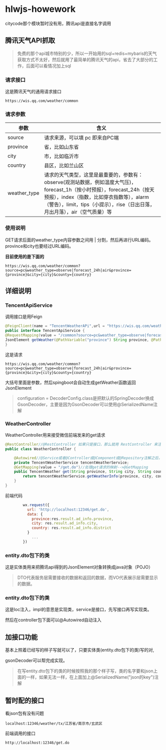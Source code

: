 # hlwjs-howework

citycode那个模块暂时没有用，腾讯api是直接名字调用

## 腾讯天气API抓取

> 免费的那个api城市特别的少，所以一开始用的sql+redis+mybaris的天气获取方式不太好，然后就用了最简单的腾讯天气的api，省去了大部分的工作，后面可以看情况加上sql

### 请求接口

这是腾讯天气的通用请求接口

    https://wis.qq.com/weather/common

### 请求参数

| 参数         | 含义                                                         |
| ------------ | ------------------------------------------------------------ |
| source       | 请求来源，可以填 pc 即来自PC端                               |
| province     | 省，比如山东省                                               |
| city         | 市，比如临沂市                                               |
| country      | 县区，比如兰山区                                             |
| weather_type | 请求的天气类型，这里是最重要的，参数有：observe(观测站数据，例如温度大气压)，forecast_1h（按小时预报），forecast_24h（按天预报），index（指数，比如穿衣指数等），alarm（警告），limit，tips（小提示），rise（日出日落，月出月落），air（空气质量）等 |

### 使用说明

GET请求后面的weather_type内容参数之间用 | 分割，然后再进行URL编码。province和city也要经过URL编码。

**目前使用的是下面的**

```
https://wis.qq.com/weather/common?source=pc&weather_type=observe|forecast_24h|air&province={province}&city={city}&county={country}
```

## 详细说明

### TencentApiService

调用接口是用Feign

```java
@FeignClient(name = "TencentWeatherAPi",url = "https://wis.qq.com/weather",configuration = DecoderConfig.class)
public interface TencentApiService {
@RequestMapping(value = "/common?source=pc&weather_type=observe|forecast_24h|air&province={province}&city={city}&county={country}", method = RequestMethod.GET)
JsonElement getWeather(@PathVariable("province") String province, @PathVariable("city") String city, @PathVariable("country") String country);
}
```

这是请求

```
https://wis.qq.com/weather/common?source=pc&weather_type=observe|forecast_24h|air&province={province}&city={city}&county={country}
```

大括号里面是参数，然后spingboot会自动生成getWeather函数返回JsonElement

> configuration = DecoderConfig.class是把默认的SpringDecoder换成GsonDecoder，主要是因为GsonDecoder可以使用@SerializedName注解

### WeatherController

WeatherController用来接受微信前端发来的get请求

```java
@RestController//@RestController 如果只是接口，那么就用 RestController 来注解.
public class WeatherController {

    @Autowired//@Service或者@Controller或@Component或@Repository注解之后，spring的组件扫描就会自动发现它，并且会将其初始化为spring应用上下文中的bean。
    private TencentWeatherService tencentWeatherService;
    @GetMapping(value = "/get.do")//处理get请求的映射-->@GetMapping
    public TencentWeather get(String province, String city, String country){
        return tencentWeatherService.getWeatherInfo(province, city, country);
    }
}
```

前端代码

```js
        wx.request({
          url: 'http://localhost:12346/get.do',
          data: {
            province:res.result.ad_info.province,
            city: res.result.ad_info.city,
            country: res.result.ad_info.district
          }
            ...
        })
```

### entity.dto包下的类

这是实体类用来把腾讯api得到的JsonElement对象转换成java对象（POJO）

> DTO代表服务层需要接收的数据和返回的数据，而VO代表展示层需要显示的数据。

### entity.dto包下的类

这是Ioc注入，impl的意思是实现类，service是接口，先写接口再写实现类。

然后在controller包下面可以@Autowired自动注入

## 加接口功能

基本上照着已经写的样子写就可以了，只要实体类(entity.dto包下的类)写的对,

gsonDecoder可以帮完成实现。

> 在写entity.dto包下的类的时候按照我的那个样子写，类的名字要和json上面的一样，如果无法一样，在上面加上@SerializedName("json的key")注解

## 暂时配的接口

看json包有没有问题

```
localhost:12346/weather/tx/江苏省/南京市/玄武区
```

前端调用的接口

```
http://localhost:12346/get.do
```

